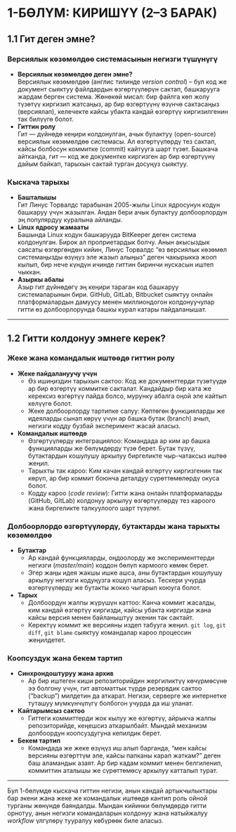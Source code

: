 # 1-БӨЛҮМ: КИРИШҮҮ (2–3 БАРАК)

## 1.1 Гит деген эмне?

### Версиялык көзөмөлдөө системасынын негизги түшүнүгү
- **Версиялык көзөмөлдөө деген эмне?**  
  Версиялык көзөмөлдөө (англис тилинде *version control*) – бул код же документ сыяктуу файлдардын өзгөртүүлөрүн сактап, башкарууга жардам берген система. Жөнөкөй мисал: бир файлга көп жолу түзөтүү киргизип жатсаңыз, ар бир өзгөртүүнү өзүнчө сактасаңыз (версиялап), келечекте кайсы убакта кандай өзгөртүү киргизилгенин так билүүгө болот.  
- **Гиттин ролу**  
  Гит — дүйнөдө кеңири колдонулган, ачык булактуу (open-source) версиялык көзөмөлдөө системасы. Ал өзгөртүүлөрдү тез сактап, кайсы болбосун коммитке (commit) кайтууга шарт түзөт. Башкача айтканда, гит — код же документке киргизген ар бир өзгөртүүнү дайым байкап, тарыхын сактай турган досуңуз сыяктуу.

### Кыскача тарыхы
- **Башталышы**  
  Гит Линус Торвалдс тарабынан 2005-жылы Linux ядросунун кодун башкаруу үчүн жазылган. Андан бери ачык булактуу долбоорлордун эң популярдуу куралына айланды.  
- **Linux ядросу жамааты**  
  Башында Linux кодун башкарууда BitKeeper деген система колдонулган. Бирок ал проприетардык болчу. Анын акысыздык саясаты өзгөргөндөн кийин, Линус Торвалдс “өз версиялык көзөмөл системаңызды өзүңүз эле жазып алыңыз” деген чакырыкка жооп кылып, бир нече күндүн ичинде гиттин биринчи нускасын иштеп чыккан.  
- **Азыркы абалы**  
  Азыр гит дүйнөдөгү эң кеңири тараган код башкаруу системаларынын бири. GitHub, GitLab, Bitbucket сыяктуу онлайн платформалардын дамуусу менен миллиондогон колдонуучулар гитти өз долбоорлорунда башкы курал катары пайдаланышат.

---

## 1.2 Гитти колдонуу эмнеге керек?

### Жеке жана командалык иштөөдө гиттин ролу
- **Жеке пайдалануучу үчүн**  
  - Өз ишиңиздин тарыхын сактоо: Код же документтерди түзөтүүдө ар бир өзгөртүү коммитке сакталат. Кандайдыр бир ката же керексиз өзгөртүү пайда болсо, мурунку абалга оңой эле кайтып келүүгө болот.  
  - Жеке долбоорлорду тартипке салуу: Көптөгөн функцияларды же идеяларды сынап көрүү үчүн ар башка бутак (branch) ачып, негизги кодду бузбай эксперимент жасай аласыз.  
- **Командалык иштөөдө**  
  - Өзгөртүүлөрдү интеграциялоо: Командада ар ким ар башка функцияларды же бөлүмдөрдү түзө берет. Бутак түзүү, бутактардын кошулушу аркылуу биргеликте чыр-чатаксыз иштөө жеңил.  
  - Тарыхты так кароо: Ким качан кандай өзгөртүү киргизгенин так көрүп, ар бир коммит боюнча деталдуу сүрөттөмөлөрдү окуса болот.  
  - Кодду кароо (*code review*): Гитти жана онлайн платформаларды (GitHub, GitLab) колдонуу аркылуу өзгөртүүлөрдү тез кароого жана биргеликте талкуулоого шарт түзүлөт.

### Долбоорлордо өзгөртүүлөрдү, бутактарды жана тарыхты көзөмөлдөө
- **Бутактар**  
  - Ар кандай функцияларды, оңдоолорду же эксперименттерди негизги (*master/main*) коддон бөлүп кармоого көмөк берет.  
  - Эгер жаңы идея жакшы ишке ашса, аны бутактардын кошулушу аркылуу негизги кодуңузга кошуп аласыз. Тескери учурда өзгөртүүлөрдү же бутакты жокко чыгарып коюуга болот.  
- **Тарых**  
  - Долбоордун жалпы жүрүшүн каттоо: Канча коммит жасалды, ким кандай өзгөртүү киргизди, кайсы убакта киргизди жана кайсы версия менен байланыштуу экенин так сактайт.  
  - Керектүү коммит же версияны издеп табууга жеңил. `git log`, `git diff`, `git blame` сыяктуу командалар кароо процессин жеңилдетет.

### Коопсуздук жана бекем тартип
- **Синхрондоштуруу жана архив**  
  - Ар бир иштеген киши репозиторийдин жергиликтүү көчүрмөсүнө ээ болгону үчүн, гит автоматтык түрдө резервдик сактоо (“backup”) милдетин да аткарат. Негизи, серверге же интернетке туташуу мүмкүнчүлүгү болбогон учурда да иш уланат.  
- **Кайтарымсыз сактоо**  
  - Гиттеги коммиттерди жок кылуу же өзгөртүү, айрыкча жалпы репозиторийде, кеңешсиз аткарылбайт. Мындай механизм долбоордун коопсуздугуна кепилдик берет.  
- **Бекем тартип**  
  - Командада же жеке өзүңүз иш алып барганда, “мен кайсы версияны өзгөрттүм эле, кайсы папканы карап жаткам?” деген баш аламандык азаят. Ар бир кадам коммит менен белгиленип, коммиттин аталышы же сүрөттөмөсү аркылуу катталып турат.

---

Бул 1-бөлүмдө кыскача гиттин негизи, анын кандай артыкчылыктары бар экени жана жеке же командалык иштөөдө кантип роль ойной турганы жөнүндө баяндалды. Мындан кийинки бөлүмдөрдө гитти орнотуу, анын негизги командаларын колдонуу жана натыйжалуу *workflow* үлгүлөрү тууралуу көбүрөөк биле аласыз.


